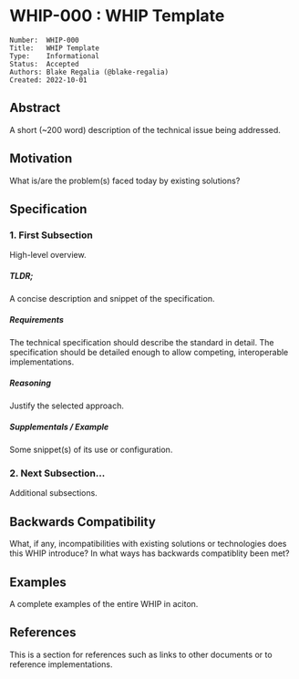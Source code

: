 # WHIP-000 : WHIP Template

```
Number:  WHIP-000
Title:   WHIP Template
Type:    Informational
Status:  Accepted
Authors: Blake Regalia (@blake-regalia)
Created: 2022-10-01
```


## Abstract

A short (~200 word) description of the technical issue being addressed.


## Motivation

What is/are the problem(s) faced today by existing solutions?


## Specification

### 1. First Subsection

High-level overview.


##### TLDR;

A concise description and snippet of the specification.


##### Requirements

The technical specification should describe the standard in detail. The specification should be detailed enough to allow competing, interoperable implementations.


##### Reasoning

Justify the selected approach.


##### Supplementals / Example

Some snippet(s) of its use or configuration.


### 2. Next Subsection...

Additional subsections.


## Backwards Compatibility

What, if any, incompatibilities with existing solutions or technologies does this WHIP introduce? In what ways has backwards compatiblity been met?


## Examples

A complete examples of the entire WHIP in aciton.


## References

This is a section for references such as links to other documents or to reference implementations.